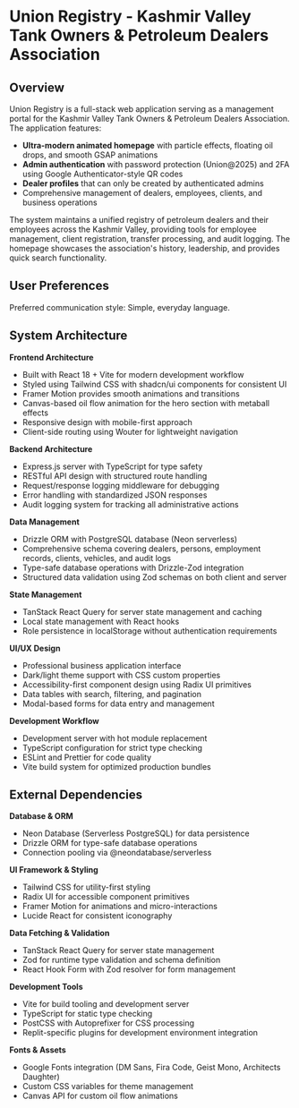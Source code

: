 # Union Registry - Kashmir Valley Tank Owners & Petroleum Dealers Association

## Overview

Union Registry is a full-stack web application serving as a management portal for the Kashmir Valley Tank Owners & Petroleum Dealers Association. The application features:
- **Ultra-modern animated homepage** with particle effects, floating oil drops, and smooth GSAP animations
- **Admin authentication** with password protection (Union@2025) and 2FA using Google Authenticator-style QR codes
- **Dealer profiles** that can only be created by authenticated admins
- Comprehensive management of dealers, employees, clients, and business operations

The system maintains a unified registry of petroleum dealers and their employees across the Kashmir Valley, providing tools for employee management, client registration, transfer processing, and audit logging. The homepage showcases the association's history, leadership, and provides quick search functionality.

## User Preferences

Preferred communication style: Simple, everyday language.

## System Architecture

**Frontend Architecture**
- Built with React 18 + Vite for modern development workflow
- Styled using Tailwind CSS with shadcn/ui components for consistent UI
- Framer Motion provides smooth animations and transitions
- Canvas-based oil flow animation for the hero section with metaball effects
- Responsive design with mobile-first approach
- Client-side routing using Wouter for lightweight navigation

**Backend Architecture**
- Express.js server with TypeScript for type safety
- RESTful API design with structured route handling
- Request/response logging middleware for debugging
- Error handling with standardized JSON responses
- Audit logging system for tracking all administrative actions

**Data Management**
- Drizzle ORM with PostgreSQL database (Neon serverless)
- Comprehensive schema covering dealers, persons, employment records, clients, vehicles, and audit logs
- Type-safe database operations with Drizzle-Zod integration
- Structured data validation using Zod schemas on both client and server

**State Management**
- TanStack React Query for server state management and caching
- Local state management with React hooks
- Role persistence in localStorage without authentication requirements

**UI/UX Design**
- Professional business application interface
- Dark/light theme support with CSS custom properties
- Accessibility-first component design using Radix UI primitives
- Data tables with search, filtering, and pagination
- Modal-based forms for data entry and management

**Development Workflow**
- Development server with hot module replacement
- TypeScript configuration for strict type checking
- ESLint and Prettier for code quality
- Vite build system for optimized production bundles

## External Dependencies

**Database & ORM**
- Neon Database (Serverless PostgreSQL) for data persistence
- Drizzle ORM for type-safe database operations
- Connection pooling via @neondatabase/serverless

**UI Framework & Styling**
- Tailwind CSS for utility-first styling
- Radix UI for accessible component primitives
- Framer Motion for animations and micro-interactions
- Lucide React for consistent iconography

**Data Fetching & Validation**
- TanStack React Query for server state management
- Zod for runtime type validation and schema definition
- React Hook Form with Zod resolver for form management

**Development Tools**
- Vite for build tooling and development server
- TypeScript for static type checking
- PostCSS with Autoprefixer for CSS processing
- Replit-specific plugins for development environment integration

**Fonts & Assets**
- Google Fonts integration (DM Sans, Fira Code, Geist Mono, Architects Daughter)
- Custom CSS variables for theme management
- Canvas API for custom oil flow animations